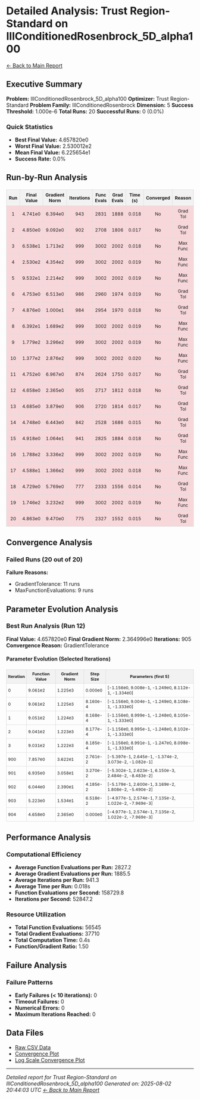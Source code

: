 # Detailed Analysis: Trust Region-Standard on IllConditionedRosenbrock_5D_alpha100
[← Back to Main Report](benchmark_report.md)
## Executive Summary
**Problem:** IllConditionedRosenbrock_5D_alpha100
**Optimizer:** Trust Region-Standard
**Problem Family:** IllConditionedRosenbrock
**Dimension:** 5
**Success Threshold:** 1.000e-6
**Total Runs:** 20
**Successful Runs:** 0 (0.0%)

### Quick Statistics
* **Best Final Value:** 4.657820e0
* **Worst Final Value:** 2.530012e2
* **Mean Final Value:** 6.225654e1
* **Success Rate:** 0.0%


## Run-by-Run Analysis
<table style="border-collapse: collapse; width: 100%; margin: 20px 0; font-size: 12px;">
<tr style="background-color: #f2f2f2;">
<th style="border: 1px solid #ddd; padding: 6px; text-align: center;">Run</th>
<th style="border: 1px solid #ddd; padding: 6px; text-align: center;">Final Value</th>
<th style="border: 1px solid #ddd; padding: 6px; text-align: center;">Gradient Norm</th>
<th style="border: 1px solid #ddd; padding: 6px; text-align: center;">Iterations</th>
<th style="border: 1px solid #ddd; padding: 6px; text-align: center;">Func Evals</th>
<th style="border: 1px solid #ddd; padding: 6px; text-align: center;">Grad Evals</th>
<th style="border: 1px solid #ddd; padding: 6px; text-align: center;">Time (s)</th>
<th style="border: 1px solid #ddd; padding: 6px; text-align: center;">Converged</th>
<th style="border: 1px solid #ddd; padding: 6px; text-align: center;">Reason</th>
</tr>
<tr style="background-color: #f8d7da;">
<td style="border: 1px solid #ddd; padding: 6px; text-align: center;">1</td>
<td style="border: 1px solid #ddd; padding: 6px; text-align: center;">4.741e0</td>
<td style="border: 1px solid #ddd; padding: 6px; text-align: center;">6.394e0</td>
<td style="border: 1px solid #ddd; padding: 6px; text-align: center;">943</td>
<td style="border: 1px solid #ddd; padding: 6px; text-align: center;">2831</td>
<td style="border: 1px solid #ddd; padding: 6px; text-align: center;">1888</td>
<td style="border: 1px solid #ddd; padding: 6px; text-align: center;">0.018</td>
<td style="border: 1px solid #ddd; padding: 6px; text-align: center;">No</td>
<td style="border: 1px solid #ddd; padding: 6px; text-align: center;">Grad Tol</td>
</tr>
<tr style="background-color: #f8d7da;">
<td style="border: 1px solid #ddd; padding: 6px; text-align: center;">2</td>
<td style="border: 1px solid #ddd; padding: 6px; text-align: center;">4.850e0</td>
<td style="border: 1px solid #ddd; padding: 6px; text-align: center;">9.092e0</td>
<td style="border: 1px solid #ddd; padding: 6px; text-align: center;">902</td>
<td style="border: 1px solid #ddd; padding: 6px; text-align: center;">2708</td>
<td style="border: 1px solid #ddd; padding: 6px; text-align: center;">1806</td>
<td style="border: 1px solid #ddd; padding: 6px; text-align: center;">0.017</td>
<td style="border: 1px solid #ddd; padding: 6px; text-align: center;">No</td>
<td style="border: 1px solid #ddd; padding: 6px; text-align: center;">Grad Tol</td>
</tr>
<tr style="background-color: #f8d7da;">
<td style="border: 1px solid #ddd; padding: 6px; text-align: center;">3</td>
<td style="border: 1px solid #ddd; padding: 6px; text-align: center;">6.538e1</td>
<td style="border: 1px solid #ddd; padding: 6px; text-align: center;">1.713e2</td>
<td style="border: 1px solid #ddd; padding: 6px; text-align: center;">999</td>
<td style="border: 1px solid #ddd; padding: 6px; text-align: center;">3002</td>
<td style="border: 1px solid #ddd; padding: 6px; text-align: center;">2002</td>
<td style="border: 1px solid #ddd; padding: 6px; text-align: center;">0.018</td>
<td style="border: 1px solid #ddd; padding: 6px; text-align: center;">No</td>
<td style="border: 1px solid #ddd; padding: 6px; text-align: center;">Max Func</td>
</tr>
<tr style="background-color: #f8d7da;">
<td style="border: 1px solid #ddd; padding: 6px; text-align: center;">4</td>
<td style="border: 1px solid #ddd; padding: 6px; text-align: center;">2.530e2</td>
<td style="border: 1px solid #ddd; padding: 6px; text-align: center;">4.354e2</td>
<td style="border: 1px solid #ddd; padding: 6px; text-align: center;">999</td>
<td style="border: 1px solid #ddd; padding: 6px; text-align: center;">3002</td>
<td style="border: 1px solid #ddd; padding: 6px; text-align: center;">2002</td>
<td style="border: 1px solid #ddd; padding: 6px; text-align: center;">0.019</td>
<td style="border: 1px solid #ddd; padding: 6px; text-align: center;">No</td>
<td style="border: 1px solid #ddd; padding: 6px; text-align: center;">Max Func</td>
</tr>
<tr style="background-color: #f8d7da;">
<td style="border: 1px solid #ddd; padding: 6px; text-align: center;">5</td>
<td style="border: 1px solid #ddd; padding: 6px; text-align: center;">9.532e1</td>
<td style="border: 1px solid #ddd; padding: 6px; text-align: center;">2.214e2</td>
<td style="border: 1px solid #ddd; padding: 6px; text-align: center;">999</td>
<td style="border: 1px solid #ddd; padding: 6px; text-align: center;">3002</td>
<td style="border: 1px solid #ddd; padding: 6px; text-align: center;">2002</td>
<td style="border: 1px solid #ddd; padding: 6px; text-align: center;">0.019</td>
<td style="border: 1px solid #ddd; padding: 6px; text-align: center;">No</td>
<td style="border: 1px solid #ddd; padding: 6px; text-align: center;">Max Func</td>
</tr>
<tr style="background-color: #f8d7da;">
<td style="border: 1px solid #ddd; padding: 6px; text-align: center;">6</td>
<td style="border: 1px solid #ddd; padding: 6px; text-align: center;">4.753e0</td>
<td style="border: 1px solid #ddd; padding: 6px; text-align: center;">6.513e0</td>
<td style="border: 1px solid #ddd; padding: 6px; text-align: center;">986</td>
<td style="border: 1px solid #ddd; padding: 6px; text-align: center;">2960</td>
<td style="border: 1px solid #ddd; padding: 6px; text-align: center;">1974</td>
<td style="border: 1px solid #ddd; padding: 6px; text-align: center;">0.019</td>
<td style="border: 1px solid #ddd; padding: 6px; text-align: center;">No</td>
<td style="border: 1px solid #ddd; padding: 6px; text-align: center;">Grad Tol</td>
</tr>
<tr style="background-color: #f8d7da;">
<td style="border: 1px solid #ddd; padding: 6px; text-align: center;">7</td>
<td style="border: 1px solid #ddd; padding: 6px; text-align: center;">4.876e0</td>
<td style="border: 1px solid #ddd; padding: 6px; text-align: center;">1.000e1</td>
<td style="border: 1px solid #ddd; padding: 6px; text-align: center;">984</td>
<td style="border: 1px solid #ddd; padding: 6px; text-align: center;">2954</td>
<td style="border: 1px solid #ddd; padding: 6px; text-align: center;">1970</td>
<td style="border: 1px solid #ddd; padding: 6px; text-align: center;">0.018</td>
<td style="border: 1px solid #ddd; padding: 6px; text-align: center;">No</td>
<td style="border: 1px solid #ddd; padding: 6px; text-align: center;">Grad Tol</td>
</tr>
<tr style="background-color: #f8d7da;">
<td style="border: 1px solid #ddd; padding: 6px; text-align: center;">8</td>
<td style="border: 1px solid #ddd; padding: 6px; text-align: center;">6.392e1</td>
<td style="border: 1px solid #ddd; padding: 6px; text-align: center;">1.689e2</td>
<td style="border: 1px solid #ddd; padding: 6px; text-align: center;">999</td>
<td style="border: 1px solid #ddd; padding: 6px; text-align: center;">3002</td>
<td style="border: 1px solid #ddd; padding: 6px; text-align: center;">2002</td>
<td style="border: 1px solid #ddd; padding: 6px; text-align: center;">0.019</td>
<td style="border: 1px solid #ddd; padding: 6px; text-align: center;">No</td>
<td style="border: 1px solid #ddd; padding: 6px; text-align: center;">Max Func</td>
</tr>
<tr style="background-color: #f8d7da;">
<td style="border: 1px solid #ddd; padding: 6px; text-align: center;">9</td>
<td style="border: 1px solid #ddd; padding: 6px; text-align: center;">1.779e2</td>
<td style="border: 1px solid #ddd; padding: 6px; text-align: center;">3.296e2</td>
<td style="border: 1px solid #ddd; padding: 6px; text-align: center;">999</td>
<td style="border: 1px solid #ddd; padding: 6px; text-align: center;">3002</td>
<td style="border: 1px solid #ddd; padding: 6px; text-align: center;">2002</td>
<td style="border: 1px solid #ddd; padding: 6px; text-align: center;">0.019</td>
<td style="border: 1px solid #ddd; padding: 6px; text-align: center;">No</td>
<td style="border: 1px solid #ddd; padding: 6px; text-align: center;">Max Func</td>
</tr>
<tr style="background-color: #f8d7da;">
<td style="border: 1px solid #ddd; padding: 6px; text-align: center;">10</td>
<td style="border: 1px solid #ddd; padding: 6px; text-align: center;">1.377e2</td>
<td style="border: 1px solid #ddd; padding: 6px; text-align: center;">2.876e2</td>
<td style="border: 1px solid #ddd; padding: 6px; text-align: center;">999</td>
<td style="border: 1px solid #ddd; padding: 6px; text-align: center;">3002</td>
<td style="border: 1px solid #ddd; padding: 6px; text-align: center;">2002</td>
<td style="border: 1px solid #ddd; padding: 6px; text-align: center;">0.020</td>
<td style="border: 1px solid #ddd; padding: 6px; text-align: center;">No</td>
<td style="border: 1px solid #ddd; padding: 6px; text-align: center;">Max Func</td>
</tr>
<tr style="background-color: #f8d7da;">
<td style="border: 1px solid #ddd; padding: 6px; text-align: center;">11</td>
<td style="border: 1px solid #ddd; padding: 6px; text-align: center;">4.752e0</td>
<td style="border: 1px solid #ddd; padding: 6px; text-align: center;">6.967e0</td>
<td style="border: 1px solid #ddd; padding: 6px; text-align: center;">874</td>
<td style="border: 1px solid #ddd; padding: 6px; text-align: center;">2624</td>
<td style="border: 1px solid #ddd; padding: 6px; text-align: center;">1750</td>
<td style="border: 1px solid #ddd; padding: 6px; text-align: center;">0.017</td>
<td style="border: 1px solid #ddd; padding: 6px; text-align: center;">No</td>
<td style="border: 1px solid #ddd; padding: 6px; text-align: center;">Grad Tol</td>
</tr>
<tr style="background-color: #f8d7da;">
<td style="border: 1px solid #ddd; padding: 6px; text-align: center;">12</td>
<td style="border: 1px solid #ddd; padding: 6px; text-align: center;">4.658e0</td>
<td style="border: 1px solid #ddd; padding: 6px; text-align: center;">2.365e0</td>
<td style="border: 1px solid #ddd; padding: 6px; text-align: center;">905</td>
<td style="border: 1px solid #ddd; padding: 6px; text-align: center;">2717</td>
<td style="border: 1px solid #ddd; padding: 6px; text-align: center;">1812</td>
<td style="border: 1px solid #ddd; padding: 6px; text-align: center;">0.018</td>
<td style="border: 1px solid #ddd; padding: 6px; text-align: center;">No</td>
<td style="border: 1px solid #ddd; padding: 6px; text-align: center;">Grad Tol</td>
</tr>
<tr style="background-color: #f8d7da;">
<td style="border: 1px solid #ddd; padding: 6px; text-align: center;">13</td>
<td style="border: 1px solid #ddd; padding: 6px; text-align: center;">4.685e0</td>
<td style="border: 1px solid #ddd; padding: 6px; text-align: center;">3.879e0</td>
<td style="border: 1px solid #ddd; padding: 6px; text-align: center;">906</td>
<td style="border: 1px solid #ddd; padding: 6px; text-align: center;">2720</td>
<td style="border: 1px solid #ddd; padding: 6px; text-align: center;">1814</td>
<td style="border: 1px solid #ddd; padding: 6px; text-align: center;">0.017</td>
<td style="border: 1px solid #ddd; padding: 6px; text-align: center;">No</td>
<td style="border: 1px solid #ddd; padding: 6px; text-align: center;">Grad Tol</td>
</tr>
<tr style="background-color: #f8d7da;">
<td style="border: 1px solid #ddd; padding: 6px; text-align: center;">14</td>
<td style="border: 1px solid #ddd; padding: 6px; text-align: center;">4.748e0</td>
<td style="border: 1px solid #ddd; padding: 6px; text-align: center;">6.443e0</td>
<td style="border: 1px solid #ddd; padding: 6px; text-align: center;">842</td>
<td style="border: 1px solid #ddd; padding: 6px; text-align: center;">2528</td>
<td style="border: 1px solid #ddd; padding: 6px; text-align: center;">1686</td>
<td style="border: 1px solid #ddd; padding: 6px; text-align: center;">0.015</td>
<td style="border: 1px solid #ddd; padding: 6px; text-align: center;">No</td>
<td style="border: 1px solid #ddd; padding: 6px; text-align: center;">Grad Tol</td>
</tr>
<tr style="background-color: #f8d7da;">
<td style="border: 1px solid #ddd; padding: 6px; text-align: center;">15</td>
<td style="border: 1px solid #ddd; padding: 6px; text-align: center;">4.918e0</td>
<td style="border: 1px solid #ddd; padding: 6px; text-align: center;">1.064e1</td>
<td style="border: 1px solid #ddd; padding: 6px; text-align: center;">941</td>
<td style="border: 1px solid #ddd; padding: 6px; text-align: center;">2825</td>
<td style="border: 1px solid #ddd; padding: 6px; text-align: center;">1884</td>
<td style="border: 1px solid #ddd; padding: 6px; text-align: center;">0.018</td>
<td style="border: 1px solid #ddd; padding: 6px; text-align: center;">No</td>
<td style="border: 1px solid #ddd; padding: 6px; text-align: center;">Grad Tol</td>
</tr>
<tr style="background-color: #f8d7da;">
<td style="border: 1px solid #ddd; padding: 6px; text-align: center;">16</td>
<td style="border: 1px solid #ddd; padding: 6px; text-align: center;">1.788e2</td>
<td style="border: 1px solid #ddd; padding: 6px; text-align: center;">3.336e2</td>
<td style="border: 1px solid #ddd; padding: 6px; text-align: center;">999</td>
<td style="border: 1px solid #ddd; padding: 6px; text-align: center;">3002</td>
<td style="border: 1px solid #ddd; padding: 6px; text-align: center;">2002</td>
<td style="border: 1px solid #ddd; padding: 6px; text-align: center;">0.019</td>
<td style="border: 1px solid #ddd; padding: 6px; text-align: center;">No</td>
<td style="border: 1px solid #ddd; padding: 6px; text-align: center;">Max Func</td>
</tr>
<tr style="background-color: #f8d7da;">
<td style="border: 1px solid #ddd; padding: 6px; text-align: center;">17</td>
<td style="border: 1px solid #ddd; padding: 6px; text-align: center;">4.588e1</td>
<td style="border: 1px solid #ddd; padding: 6px; text-align: center;">1.366e2</td>
<td style="border: 1px solid #ddd; padding: 6px; text-align: center;">999</td>
<td style="border: 1px solid #ddd; padding: 6px; text-align: center;">3002</td>
<td style="border: 1px solid #ddd; padding: 6px; text-align: center;">2002</td>
<td style="border: 1px solid #ddd; padding: 6px; text-align: center;">0.018</td>
<td style="border: 1px solid #ddd; padding: 6px; text-align: center;">No</td>
<td style="border: 1px solid #ddd; padding: 6px; text-align: center;">Max Func</td>
</tr>
<tr style="background-color: #f8d7da;">
<td style="border: 1px solid #ddd; padding: 6px; text-align: center;">18</td>
<td style="border: 1px solid #ddd; padding: 6px; text-align: center;">4.729e0</td>
<td style="border: 1px solid #ddd; padding: 6px; text-align: center;">5.769e0</td>
<td style="border: 1px solid #ddd; padding: 6px; text-align: center;">777</td>
<td style="border: 1px solid #ddd; padding: 6px; text-align: center;">2333</td>
<td style="border: 1px solid #ddd; padding: 6px; text-align: center;">1556</td>
<td style="border: 1px solid #ddd; padding: 6px; text-align: center;">0.014</td>
<td style="border: 1px solid #ddd; padding: 6px; text-align: center;">No</td>
<td style="border: 1px solid #ddd; padding: 6px; text-align: center;">Grad Tol</td>
</tr>
<tr style="background-color: #f8d7da;">
<td style="border: 1px solid #ddd; padding: 6px; text-align: center;">19</td>
<td style="border: 1px solid #ddd; padding: 6px; text-align: center;">1.746e2</td>
<td style="border: 1px solid #ddd; padding: 6px; text-align: center;">3.232e2</td>
<td style="border: 1px solid #ddd; padding: 6px; text-align: center;">999</td>
<td style="border: 1px solid #ddd; padding: 6px; text-align: center;">3002</td>
<td style="border: 1px solid #ddd; padding: 6px; text-align: center;">2002</td>
<td style="border: 1px solid #ddd; padding: 6px; text-align: center;">0.019</td>
<td style="border: 1px solid #ddd; padding: 6px; text-align: center;">No</td>
<td style="border: 1px solid #ddd; padding: 6px; text-align: center;">Max Func</td>
</tr>
<tr style="background-color: #f8d7da;">
<td style="border: 1px solid #ddd; padding: 6px; text-align: center;">20</td>
<td style="border: 1px solid #ddd; padding: 6px; text-align: center;">4.863e0</td>
<td style="border: 1px solid #ddd; padding: 6px; text-align: center;">9.470e0</td>
<td style="border: 1px solid #ddd; padding: 6px; text-align: center;">775</td>
<td style="border: 1px solid #ddd; padding: 6px; text-align: center;">2327</td>
<td style="border: 1px solid #ddd; padding: 6px; text-align: center;">1552</td>
<td style="border: 1px solid #ddd; padding: 6px; text-align: center;">0.015</td>
<td style="border: 1px solid #ddd; padding: 6px; text-align: center;">No</td>
<td style="border: 1px solid #ddd; padding: 6px; text-align: center;">Grad Tol</td>
</tr>
</table>

## Convergence Analysis

### Failed Runs (20 out of 20)

**Failure Reasons:**
- GradientTolerance: 11 runs
- MaxFunctionEvaluations: 9 runs

## Parameter Evolution Analysis

### Best Run Analysis (Run 12)
**Final Value:** 4.657820e0
**Final Gradient Norm:** 2.364996e0
**Iterations:** 905
**Convergence Reason:** GradientTolerance

#### Parameter Evolution (Selected Iterations)

<table style="border-collapse: collapse; width: 100%; margin: 20px 0; font-size: 11px;">
<tr style="background-color: #f2f2f2;">
<th style="border: 1px solid #ddd; padding: 4px;">Iteration</th>
<th style="border: 1px solid #ddd; padding: 4px;">Function Value</th>
<th style="border: 1px solid #ddd; padding: 4px;">Gradient Norm</th>
<th style="border: 1px solid #ddd; padding: 4px;">Step Size</th>
<th style="border: 1px solid #ddd; padding: 4px;">Parameters (first 5)</th>
</tr>
<tr><td style="border: 1px solid #ddd; padding: 4px;">0</td><td style="border: 1px solid #ddd; padding: 4px;">9.061e2</td><td style="border: 1px solid #ddd; padding: 4px;">1.225e3</td><td style="border: 1px solid #ddd; padding: 4px;">0.000e0</td><td style="border: 1px solid #ddd; padding: 4px;">[-1.156e0, 9.008e-1, -1.249e0, 8.112e-1, -1.334e0]</td></tr>
<tr><td style="border: 1px solid #ddd; padding: 4px;">0</td><td style="border: 1px solid #ddd; padding: 4px;">9.061e2</td><td style="border: 1px solid #ddd; padding: 4px;">1.225e3</td><td style="border: 1px solid #ddd; padding: 4px;">8.160e-4</td><td style="border: 1px solid #ddd; padding: 4px;">[-1.156e0, 9.004e-1, -1.249e0, 8.108e-1, -1.333e0]</td></tr>
<tr><td style="border: 1px solid #ddd; padding: 4px;">1</td><td style="border: 1px solid #ddd; padding: 4px;">9.051e2</td><td style="border: 1px solid #ddd; padding: 4px;">1.224e3</td><td style="border: 1px solid #ddd; padding: 4px;">8.168e-4</td><td style="border: 1px solid #ddd; padding: 4px;">[-1.156e0, 8.999e-1, -1.248e0, 8.105e-1, -1.333e0]</td></tr>
<tr><td style="border: 1px solid #ddd; padding: 4px;">2</td><td style="border: 1px solid #ddd; padding: 4px;">9.041e2</td><td style="border: 1px solid #ddd; padding: 4px;">1.223e3</td><td style="border: 1px solid #ddd; padding: 4px;">8.177e-4</td><td style="border: 1px solid #ddd; padding: 4px;">[-1.156e0, 8.995e-1, -1.248e0, 8.102e-1, -1.333e0]</td></tr>
<tr><td style="border: 1px solid #ddd; padding: 4px;">3</td><td style="border: 1px solid #ddd; padding: 4px;">9.031e2</td><td style="border: 1px solid #ddd; padding: 4px;">1.222e3</td><td style="border: 1px solid #ddd; padding: 4px;">8.185e-4</td><td style="border: 1px solid #ddd; padding: 4px;">[-1.156e0, 8.991e-1, -1.247e0, 8.098e-1, -1.333e0]</td></tr>
<tr><td style="border: 1px solid #ddd; padding: 4px;">900</td><td style="border: 1px solid #ddd; padding: 4px;">7.857e0</td><td style="border: 1px solid #ddd; padding: 4px;">3.622e1</td><td style="border: 1px solid #ddd; padding: 4px;">2.761e-2</td><td style="border: 1px solid #ddd; padding: 4px;">[-5.397e-1, 2.645e-1, -1.374e-2, 3.073e-2, -1.082e-1]</td></tr>
<tr><td style="border: 1px solid #ddd; padding: 4px;">901</td><td style="border: 1px solid #ddd; padding: 4px;">6.935e0</td><td style="border: 1px solid #ddd; padding: 4px;">3.058e1</td><td style="border: 1px solid #ddd; padding: 4px;">3.270e-2</td><td style="border: 1px solid #ddd; padding: 4px;">[-5.302e-1, 2.623e-1, 6.150e-3, 2.484e-2, -8.483e-2]</td></tr>
<tr><td style="border: 1px solid #ddd; padding: 4px;">902</td><td style="border: 1px solid #ddd; padding: 4px;">6.044e0</td><td style="border: 1px solid #ddd; padding: 4px;">2.390e1</td><td style="border: 1px solid #ddd; padding: 4px;">4.185e-2</td><td style="border: 1px solid #ddd; padding: 4px;">[-5.179e-1, 2.600e-1, 3.169e-2, 1.808e-2, -5.490e-2]</td></tr>
<tr><td style="border: 1px solid #ddd; padding: 4px;">903</td><td style="border: 1px solid #ddd; padding: 4px;">5.223e0</td><td style="border: 1px solid #ddd; padding: 4px;">1.534e1</td><td style="border: 1px solid #ddd; padding: 4px;">6.518e-2</td><td style="border: 1px solid #ddd; padding: 4px;">[-4.977e-1, 2.574e-1, 7.135e-2, 1.022e-2, -7.969e-3]</td></tr>
<tr><td style="border: 1px solid #ddd; padding: 4px;">904</td><td style="border: 1px solid #ddd; padding: 4px;">4.658e0</td><td style="border: 1px solid #ddd; padding: 4px;">2.365e0</td><td style="border: 1px solid #ddd; padding: 4px;">0.000e0</td><td style="border: 1px solid #ddd; padding: 4px;">[-4.977e-1, 2.574e-1, 7.135e-2, 1.022e-2, -7.969e-3]</td></tr>
</table>

## Performance Analysis

### Computational Efficiency
- **Average Function Evaluations per Run:** 2827.2
- **Average Gradient Evaluations per Run:** 1885.5
- **Average Iterations per Run:** 941.3
- **Average Time per Run:** 0.018s
- **Function Evaluations per Second:** 158729.8
- **Iterations per Second:** 52847.2
### Resource Utilization
- **Total Function Evaluations:** 56545
- **Total Gradient Evaluations:** 37710
- **Total Computation Time:** 0.4s
- **Function/Gradient Ratio:** 1.50
## Failure Analysis

### Failure Patterns
- **Early Failures (< 10 iterations):** 0
- **Timeout Failures:** 0
- **Numerical Errors:** 0
- **Maximum Iterations Reached:** 0


## Data Files
* [Raw CSV Data](../data/problems/IllConditionedRosenbrock_5D_alpha100_results.csv)
* [Convergence Plot](../plots/IllConditionedRosenbrock_5D_alpha100.png)
* [Log Scale Convergence Plot](../plots/IllConditionedRosenbrock_5D_alpha100_log.png)


---
*Detailed report for Trust Region-Standard on IllConditionedRosenbrock_5D_alpha100*
*Generated on: 2025-08-02 20:44:03 UTC*
*[← Back to Main Report](../benchmark_report.md)*
